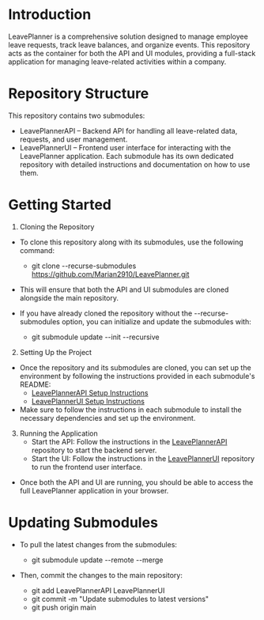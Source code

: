 # Introduction

LeavePlanner is a comprehensive solution designed to manage employee leave requests, track leave balances, and organize events. This repository acts as the container for both the API and UI modules, providing a full-stack application for managing leave-related activities within a company.

# Repository Structure
This repository contains two submodules:

* LeavePlannerAPI – Backend API for handling all leave-related data, requests, and user management.
* LeavePlannerUI – Frontend user interface for interacting with the LeavePlanner application.
Each submodule has its own dedicated repository with detailed instructions and documentation on how to use them.

# Getting Started

1. Cloning the Repository
  * To clone this repository along with its submodules, use the following command:
     * git clone --recurse-submodules https://github.com/Marian2910/LeavePlanner.git
  * This will ensure that both the API and UI submodules are cloned alongside the main repository.

  * If you have already cloned the repository without the --recurse-submodules option, you can initialize and update the submodules with:
     * git submodule update --init --recursive

2. Setting Up the Project
  * Once the repository and its submodules are cloned, you can set up the environment by following the instructions provided in each submodule's README:
    - [LeavePlannerAPI Setup Instructions](https://github.com/Marian2910/LeavePlannerAPI)
    - [LeavePlannerUI Setup Instructions](https://github.com/Marian2910/LeavePlannerUI)
  * Make sure to follow the instructions in each submodule to install the necessary dependencies and set up the environment.

3. Running the Application
    * Start the API: Follow the instructions in the [LeavePlannerAPI](https://github.com/Marian2910/LeavePlannerAPI) repository to start the backend server.
    * Start the UI: Follow the instructions in the [LeavePlannerUI](https://github.com/Marian2910/LeavePlannerUI) repository to run the frontend user interface.
* Once both the API and UI are running, you should be able to access the full LeavePlanner application in your browser.

# Updating Submodules

* To pull the latest changes from the submodules:

    - git submodule update --remote --merge
* Then, commit the changes to the main repository:

  - git add LeavePlannerAPI LeavePlannerUI
  - git commit -m "Update submodules to latest versions"
  - git push origin main
